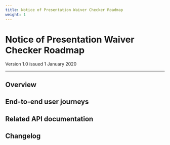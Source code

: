 ```yaml
---
title: Notice of Presentation Waiver Checker Roadmap
weight: 1
---
```


# Notice of Presentation Waiver Checker Roadmap

Version 1.0 issued 1 January 2020
***

## Overview

## End-to-end user journeys

## Related API documentation

## Changelog
